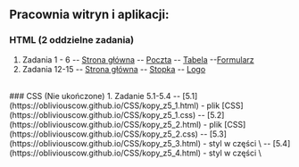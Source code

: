 ## Pracownia witryn i aplikacji:
### HTML (2 oddzielne zadania)

1. Zadania 1 - 6
-- [Strona główna](https://obliviouscow.github.io/mikolaj.github.io/)
-- [Poczta](https://obliviouscow.github.io/mikolaj.github.io/poczta_kopytko.html)
-- [Tabela](https://obliviouscow.github.io/mikolaj.github.io/tabela_kopytko.html)
--[Formularz](https://obliviouscow.github.io/mikolaj.github.io/formularz_kopytko.html)
2. Zadania 12-15
-- [Strona główna](https://obliviouscow.github.io/12-15/glowny_kopytko.html)
-- [Stopka](https://obliviouscow.github.io/12-15/stopka_kopytko.html)
-- [Logo](https://obliviouscow.github.io/12-15/logo_kopytko.html)
<br>
### CSS (Nie ukończone)
1. Zadanie 5.1-5.4
-- [5.1](https://obliviouscow.github.io/CSS/kopy_z5_1.html) - plik [CSS](https://obliviouscow.github.io/CSS/kopy_z5_1.css)
-- [5.2](https://obliviouscow.github.io/CSS/kopy_z5_2.html) - plik [CSS](https://obliviouscow.github.io/CSS/kopy_z5_2.css)
-- [5.3](https://obliviouscow.github.io/CSS/kopy_z5_3.html) - styl w części \<head>
-- [5.4](https://obliviouscow.github.io/CSS/kopy_z5_4.html) - styl w części \<h1>